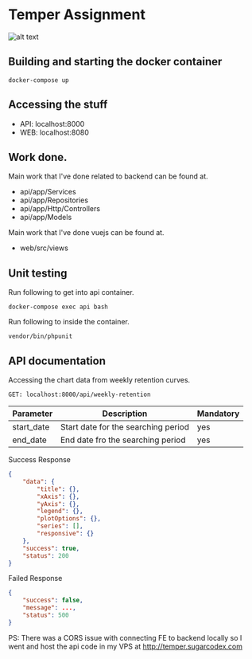 # Temper Assignment

![alt text](https://github.com/yuran93/temper/blob/master/screenshot.jpg?raw=true)

## Building and starting the docker container

```shell
docker-compose up
```

## Accessing the stuff
- API: localhost:8000
- WEB: localhost:8080

## Work done.
Main work that I've done related to backend can be found at.
- api/app/Services
- api/app/Repositories
- api/app/Http/Controllers
- api/app/Models

Main work that I've done vuejs can be found at.
- web/src/views

## Unit testing

Run following to get into api container.
```shell
docker-compose exec api bash
```

Run following to inside the container.
```shell
vendor/bin/phpunit
```

## API documentation

Accessing the chart data from weekly retention curves.
```shell
GET: localhost:8000/api/weekly-retention
```

| Parameter  | Description                         | Mandatory |
|------------|-------------------------------------|-----------|
| start_date | Start date for the searching period | yes       |
| end_date   | End date fro the searching period   | yes       |

Success Response
```json
{
    "data": {
        "title": {},
        "xAxis": {},
        "yAxis": {},
        "legend": {},
        "plotOptions": {},
        "series": [],
        "responsive": {}
    },
    "success": true,
    "status": 200
}
```
Failed Response
```json
{
    "success": false,
    "message": ...,
    "status": 500
}
```

PS: There was a CORS issue with connecting FE to backend locally so I went and host the api code in my VPS at http://temper.sugarcodex.com